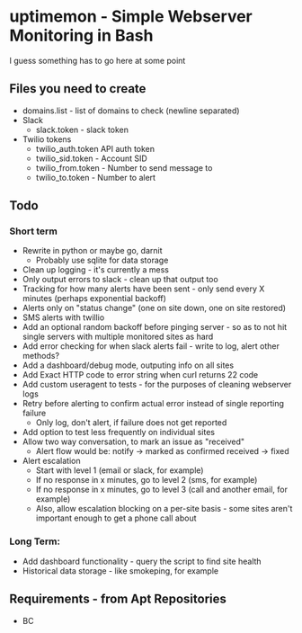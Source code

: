 # uptimemon - Simple Webserver Monitoring in Bash

I guess something has to go here at some point


## Files you need to create
 * domains.list - list of domains to check (newline separated)
 * Slack
   * slack.token - slack token
 * Twilio tokens
   * twilio_auth.token  API auth token
   * twilio_sid.token - Account SID
   * twilio_from.token - Number to send message to
   * twilio_to.token - Number to alert


## Todo
### Short term
 * Rewrite in python or maybe go, darnit
   * Probably use sqlite for data storage
 * Clean up logging - it's currently a mess
 * Only output errors to slack - clean up that output too
 * Tracking for how many alerts have been sent - only send every X minutes (perhaps exponential backoff)
 * Alerts only on "status change" (one on site down, one on site restored)
 * SMS alerts with twillio
 * Add an optional random backoff before pinging server - so as to not hit single servers with multiple monitored sites as hard
 * Add error checking for when slack alerts fail - write to log, alert other methods?
 * Add a dashboard/debug mode, outputing info on all sites
 * Add Exact HTTP code to error string when curl returns 22 code
 * Add custom useragent to tests - for the purposes of cleaning webserver logs
 * Retry before alerting to confirm actual error instead of single reporting failure
   * Only log, don't alert, if failure does not get reported
 * Add option to test less frequently on individual sites
 * Allow two way conversation, to mark an issue as "received"
   * Alert flow would be: notify -> marked as confirmed received -> fixed
 * Alert escalation
   * Start with level 1 (email or slack, for example)
   * If no response in x minutes, go to level 2 (sms, for example)
   * If no response in x minutes, go to level 3 (call and another email, for example)
   * Also, allow escalation blocking on a per-site basis - some sites aren't important enough to get a phone call about

### Long Term:
 * Add dashboard functionality - query the script to find site health
 * Historical data storage - like smokeping, for example


## Requirements - from Apt Repositories 
 * BC
